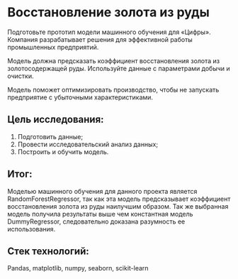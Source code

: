 # Восстановление золота из руды

Подготовьте прототип модели машинного обучения для «Цифры». Компания разрабатывает решения для эффективной работы промышленных предприятий.

Модель должна предсказать коэффициент восстановления золота из золотосодержащей руды. Используйте данные с параметрами добычи и очистки. 

Модель поможет оптимизировать производство, чтобы не запускать предприятие с убыточными характеристиками.

## Цель исследования:

1. Подготовить данные;
2. Провести исследовательский анализ данных;
3. Построить и обучить модель.

## Итог: 

Моделью машинного обучения для данного проекта является RandomForestRegressor, так как эта модель предсказывает коэффициент восстановления золота из руды наилучшим образом. Так же выбранная модель получила результаты выше чем константная модель DummyRegressor, следовательно доказана разумность ее использования.

## Стек технологий:

Pandas, matplotlib, numpy, seaborn, scikit-learn
